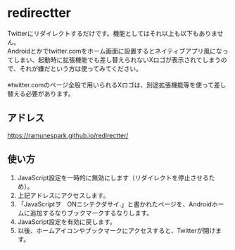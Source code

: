 # redirectter
Twitterにリダイレクトするだけです。機能としてはそれ以上も以下もありません。 <br>Androidとかでtwitter.comをホーム画面に設置するとネイティブアプリ風になってしまい、起動時に拡張機能でも差し替えられないXロゴが表示されてしまうので、それが嫌だという方は使ってみてください。
<br><br>※twitter.comのページ全般で用いられるXロゴは、別途拡張機能等を使って差し替える必要があります。

## アドレス
https://ramunespark.github.io/redirectter/

## 使い方

1. JavaScript設定を一時的に無効にします（リダイレクトを停止させるため）。
2. 上記アドレスにアクセスします。
3. 「JavaScriptヲ　ONニシテクダサイ.」と書かれたページを、Androidホームに追加するなりブックマークするなりします。
4. JavaScript設定を有効に戻します。
5. 以後、ホームアイコンやブックマークにアクセスすると、Twitterが開けます。
